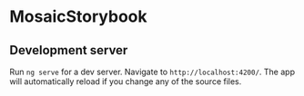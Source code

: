 # MosaicStorybook



## Development server

Run `ng serve` for a dev server. Navigate to `http://localhost:4200/`. The app will automatically reload if you change any of the source files.
